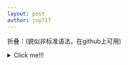 ```yaml
---
layout: post
author: joy717
---
```


折叠：(貌似非标准语法，在github上可用)
<details hide me>  
  <summary>Click me!!!</summary>
  xxxxx
  
  yyyyy
  
  zzzzz
  
</details>
